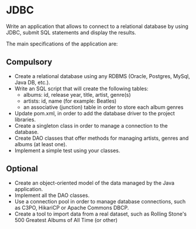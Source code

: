 # JDBC
Write an application that allows to connect to a relational database by using JDBC, submit SQL statements and display the results.

The main specifications of the application are:

## Compulsory
 - Create a relational database using any RDBMS (Oracle, Postgres, MySql, Java DB, etc.).
 - Write an SQL script that will create the following tables:
    - albums: id, release year, title, artist, genre(s)
    - artists: id, name (for example: Beatles)
    - an associative (junction) table in order to store each album genres
 - Update pom.xml, in order to add the database driver to the project libraries.
 - Create a singleton class in order to manage a connection to the database.
 - Create DAO classes that offer methods for managing artists, genres and albums (at least one).
 - Implement a simple test using your classes.

## Optional
 - Create an object-oriented model of the data managed by the Java application.
 - Implement all the DAO classes.
 - Use a connection pool in order to manage database connections, such as C3PO, HikariCP or Apache Commons DBCP.
 - Create a tool to import data from a real dataset, such as Rolling Stone's 500 Greatest Albums of All Time (or other)

